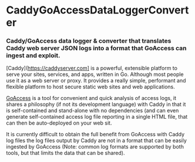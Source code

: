 # CaddyGoAccessDataLoggerConverter
### Caddy/GoAccess data logger &amp; converter that translates Caddy web server JSON logs into a format that GoAccess can ingest and exploit.

[Caddy](https://caddyserver.com] is a powerful, extensible platform to serve your sites, services, and apps, written in Go. Although most people use it as a web server or proxy. It provides a really simple, performant and flexible platform to host secure static web sites and web applications. 

[GoAccess](https://goaccess.io/) is a tool for convenient and quick analysis of access logs, it shares a philosophy (if not its development language) with Caddy in that it is self-contained and stand-alone with no dependencies (and can even generate self-contained access log file reporting in a single HTML file, that can then be auto-deployed on your web sit.

It is currently difficult to obtain the full benefit from GoAccess with Caddy log files the log files output by Caddy are not in a format that can be easily ingested by GoAccess (Note: common log formats are supported by both tools, but that limits the data that can be shared).
